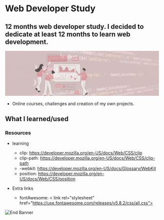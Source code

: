 # Web Developer Study
## 12 months web developer study. I decided to dedicate at least 12 months to learn web development.

![Begin Banner](/Documentation/top-1200x350.gif)

* Online courses, challenges and creation of my own projects.

## What I learned/used 
### Resources
* learning
    * clip: https://developer.mozilla.org/en-US/docs/Web/CSS/clip
    * clip-path: https://developer.mozilla.org/en-US/docs/Web/CSS/clip-path
    * -webkit: https://developer.mozilla.org/en-US/docs/Glossary/WebKit
    * position: https://developer.mozilla.org/en-US/docs/Web/CSS/position

        
* Extra links
    * fontAwesome: < link rel="stylesheet" href="https://use.fontawesome.com/releases/v5.8.2/css/all.css">
    


![End Banner](/Documentation/botton-1200x350.gif)